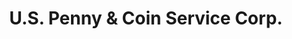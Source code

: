 ---
title: "U.S. Penny & Coin Service Corp."
url: /falls-church/u-s-penny-and-coin-service-corp/
shop: jewelry
---